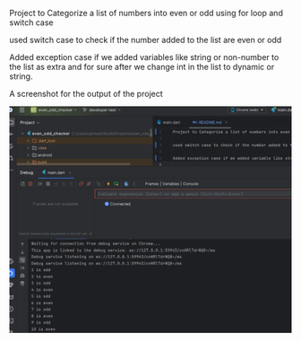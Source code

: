 Project to Categorize a list of numbers into even or odd using for loop and switch case

used switch case to check if the number added to the list are even or odd

Added exception case if we added variables like string or non-number to the list as extra and for sure after we change int in the list to dynamic or string.

A screenshot for the output of the project

![img.png](img.png)
